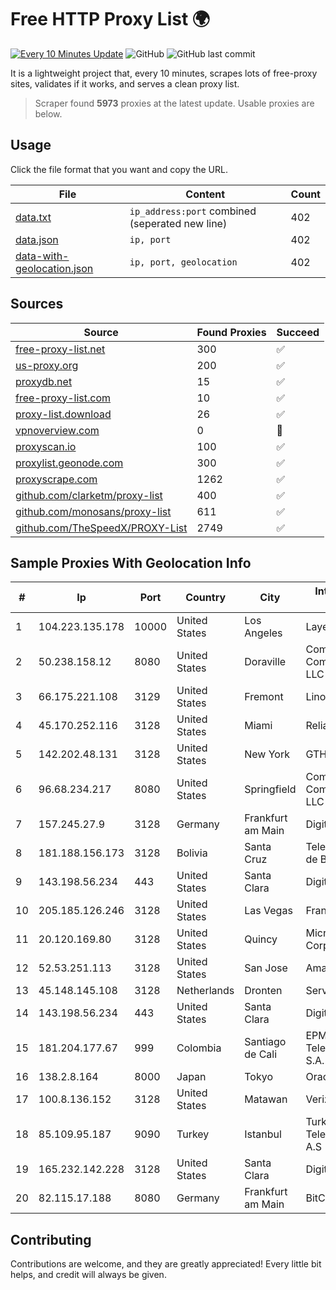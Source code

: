 
# Free HTTP Proxy List 🌍

[![Every 10 Minutes Update](https://github.com/mertguvencli/http-proxy-list/actions/workflows/main.yml/badge.svg?branch=main)](https://github.com/mertguvencli/http-proxy-list/actions/workflows/main.yml)
![GitHub](https://img.shields.io/github/license/mertguvencli/http-proxy-list)
![GitHub last commit](https://img.shields.io/github/last-commit/mertguvencli/http-proxy-list)

It is a lightweight project that, every 10 minutes, scrapes lots of free-proxy sites, validates if it works, and serves a clean proxy list.


> Scraper found **5973** proxies at the latest update. Usable proxies are below.

## Usage

Click the file format that you want and copy the URL.


|File|Content|Count|
|----|-------|-----|
|[data.txt](https://raw.githubusercontent.com/mertguvencli/http-proxy-list/main/proxy-list/data.txt)|`ip_address:port` combined (seperated new line)|402|
|[data.json](https://raw.githubusercontent.com/mertguvencli/http-proxy-list/main/proxy-list/data.json)|`ip, port`|402|
|[data-with-geolocation.json](https://raw.githubusercontent.com/mertguvencli/http-proxy-list/main/proxy-list/data-with-geolocation.json)|`ip, port, geolocation`|402|

## Sources

|Source|Found Proxies|Succeed|
|------|-------------|-------|
|[free-proxy-list.net](https://free-proxy-list.net)|300|✅|
|[us-proxy.org](https://www.us-proxy.org)|200|✅|
|[proxydb.net](http://proxydb.net)|15|✅|
|[free-proxy-list.com](https://free-proxy-list.com/?page=&port=&type%5B%5D=http&type%5B%5D=https&up_time=0&search=Search)|10|✅|
|[proxy-list.download](https://www.proxy-list.download/HTTP)|26|✅|
|[vpnoverview.com](https://vpnoverview.com/privacy/anonymous-browsing/free-proxy-servers)|0|🚫|
|[proxyscan.io](https://www.proxyscan.io)|100|✅|
|[proxylist.geonode.com](https://proxylist.geonode.com/api/proxy-list?limit=300&page=1&sort_by=lastChecked&sort_type=desc&protocols=http,https)|300|✅|
|[proxyscrape.com](https://api.proxyscrape.com/v2/?request=displayproxies&protocol=http&timeout=10000&country=all&ssl=all&anonymity=all)|1262|✅|
|[github.com/clarketm/proxy-list](https://raw.githubusercontent.com/clarketm/proxy-list/master/proxy-list-raw.txt)|400|✅|
|[github.com/monosans/proxy-list](https://raw.githubusercontent.com/monosans/proxy-list/main/proxies/http.txt)|611|✅|
|[github.com/TheSpeedX/PROXY-List](https://raw.githubusercontent.com/TheSpeedX/PROXY-List/master/http.txt)|2749|✅|


## Sample Proxies With Geolocation Info

|#|Ip|Port|Country|City|Internet Service Provider|
|-|--|----|-------|----|-------------------------|
|1|104.223.135.178|10000|United States|Los Angeles|LayerHost|
|2|50.238.158.12|8080|United States|Doraville|Comcast Cable Communications, LLC|
|3|66.175.221.108|3129|United States|Fremont|Linode, LLC|
|4|45.170.252.116|3128|United States|Miami|ReliableSite.Net LLC|
|5|142.202.48.131|3128|United States|New York|GTHost|
|6|96.68.234.217|8080|United States|Springfield|Comcast Cable Communications, LLC|
|7|157.245.27.9|3128|Germany|Frankfurt am Main|DigitalOcean, LLC|
|8|181.188.156.173|3128|Bolivia|Santa Cruz|Telefónica Celular de Bolivia S.A.|
|9|143.198.56.234|443|United States|Santa Clara|DigitalOcean, LLC|
|10|205.185.126.246|3128|United States|Las Vegas|FranTech Solutions|
|11|20.120.169.80|3128|United States|Quincy|Microsoft Corporation|
|12|52.53.251.113|3128|United States|San Jose|Amazon.com, Inc.|
|13|45.148.145.108|3128|Netherlands|Dronten|Serverius|
|14|143.198.56.234|443|United States|Santa Clara|DigitalOcean, LLC|
|15|181.204.177.67|999|Colombia|Santiago de Cali|EPM Telecomunicaciones S.A. E.S.P.|
|16|138.2.8.164|8000|Japan|Tokyo|Oracle Corporation|
|17|100.8.136.152|3128|United States|Matawan|Verizon Business|
|18|85.109.95.187|9090|Turkey|Istanbul|Turk Telekomunikasyon A.S|
|19|165.232.142.228|3128|United States|Santa Clara|DigitalOcean, LLC|
|20|82.115.17.188|8080|Germany|Frankfurt am Main|BitCommand LLC|



## Contributing

Contributions are welcome, and they are greatly appreciated! Every
little bit helps, and credit will always be given.

